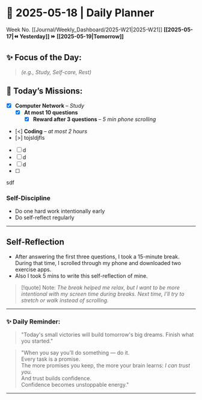 # 🌼 **2025-05-18** | Daily Planner

Week No. [[Journal/Weekly_Dashboard/2025-W21|2025-W21]]
**[[2025-05-17|⏪ Yesterday]] ⏩ [[2025-05-19|Tomorrow]]**

## ✨ Focus of the Day:  
> *(e.g., Study, Self-care, Rest)*

## 🌸 Today’s Missions:
- [x] **Computer Network** – *Study*
	- [x] **At most 10 questions**
		- [x] **Reward after 3 questions** – *5 min phone scrolling*

- [<] **Coding** – *at most 2 hours*
- [>] tojsldjfls
- [ ] d
- [ ] d
- [ ] d
- [ ] 
sdf


### Self-Discipline
-  Do one hard work intentionally early
-  Do self-reflect regularly

---

## Self-Reflection

- After answering the first three questions, I took a 15-minute break. During that time, I scrolled through my phone and downloaded two exercise apps. 
- Also I took 5 mins to write this self-reflection of mine.

> [!quote] Note: *The break helped me relax, but I want to be more intentional with my screen time during breaks. Next time, I’ll try to stretch or walk instead of scrolling.*



---

### ✨ Daily Reminder:  
>"Today's small victories will build tomorrow's big dreams. Finish what you started."

>"When you say you’ll do something — do it.  
Every task is a promise.  
The more promises you keep, the more your brain learns: _I can trust you._  
And trust builds confidence.  
Confidence becomes unstoppable energy."

---

